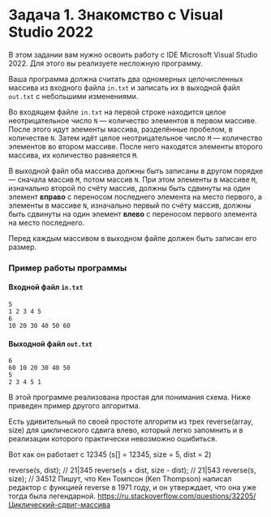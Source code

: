 # Задача 1. Знакомство с Visual Studio 2022
В этом задании вам нужно освоить работу с IDE Microsoft Visual Studio 2022. Для этого вы реализуете несложную программу.

Ваша программа должна считать два одномерных целочисленных массива из входного файла `in.txt` и записать их в выходной файл `out.txt` с небольшими изменениями.

Во входящем файле `in.txt` на первой строке находится целое неотрицательное число `N` — количество элементов в первом массиве. После этого идут элементы массива, разделённые пробелом, в количестве `N`. Затем идёт целое неотрицательное число `M` — количество элементов во втором массиве. После него находятся элементы второго массива, их количество равняется `M`.

В выходной файл оба массива должны быть записаны в другом порядке — сначала массив `M`, потом массив `N`. При этом элементы в массиве `M`, изначально второй по счёту массив, должны быть сдвинуты на один элемент **вправо** с переносом последнего элемента на место первого, а элементы в массиве `N`, изначально первый по счёту массив, должны быть сдвинуты на один элемент **влево** с переносом первого элемента на место последнего.

Перед каждым массивом в выходном файле должен быть записан его размер.

### Пример работы программы
#### Входной файл `in.txt`
```
5
1 2 3 4 5
6
10 20 30 40 50 60
```
#### Выходной файл `out.txt`
```
6
60 10 20 30 40 50
5
2 3 4 5 1
```

В этой программе реализована простая для понимания схема.
Ниже приведен пример другого алгоритма.


Есть удивительный по своей простоте алгоритм из трех reverse(array, size) для циклического сдвига влево, который легко запомнить и в реализации которого практически невозможно ошибиться.

Вот как он работает с 12345 (s[] = 12345, size = 5, dist = 2)

reverse(s, dist);               // 21|345
reverse(s + dist, size - dist); // 21|543
reverse(s, size);               // 34512
Пишут, что Кен Томпсон (Ken Thompson) написал редактор с функцией reverse в 1971 году, и он утверждает, что она уже тогда была легендарной.
https://ru.stackoverflow.com/questions/32205/Циклический-сдвиг-массива